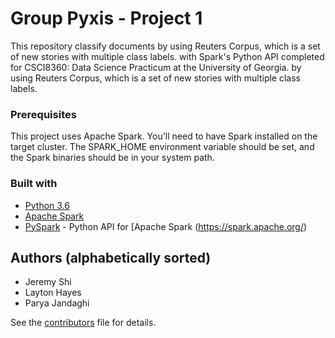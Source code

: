 # Group Pyxis - Project 1
This repository classify documents by using Reuters Corpus, which is a set of new stories with multiple class labels. with Spark's Python API completed for CSCI8360: Data Science Practicum at the University of Georgia.
by using Reuters Corpus, which is a set of new stories with multiple class labels.

### Prerequisites

This project uses Apache Spark. You'll need to have Spark installed on the target cluster.
The SPARK_HOME environment variable should be set, and the Spark binaries should be in your system path.

### Built with

- [Python 3.6](https://www.python.org/)
- [Apache Spark](https://spark.apache.org/)
- [PySpark](https://spark.apache.org/docs/0.9.0/python-programming-guide.html/) - Python API for [Apache Spark (https://spark.apache.org/)


## Authors (alphabetically sorted)
- Jeremy Shi
- Layton Hayes
- Parya Jandaghi

See the [contributors](./CONTRIBUTORS.md) file for details.
